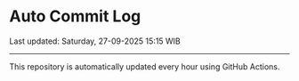 # Auto Commit Log

Last updated: Saturday, 27-09-2025 15:15 WIB

---

This repository is automatically updated every hour using GitHub Actions.
